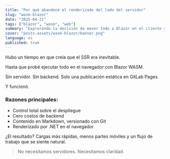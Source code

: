```yaml
---
title: "Por qué abandoné el renderizado del lado del servidor"
slug: "wasm-blazor"
date: "2025-04-21"
tags: ["blazor", "wasm", "web"]
summary: "Explorando la decisión de mover todo a Blazor en el cliente y olvidar el SSR tradicional."
cover: "posts-assets/wasm-blazor/banner.png"
language: es
published: true
---
```


Hubo un tiempo en que creía que el SSR era inevitable.

Hasta que probé ejecutar todo en el navegador con Blazor WASM.

Sin servidor. Sin backend. Solo una publicación estática en GitLab Pages.

Y funcionó.

### Razones principales:

- Control total sobre el despliegue
- Cero costos de backend
- Contenido en Markdown, versionado con Git
- Renderizado por .NET en el navegador

¿El resultado? Cargas más rápidas, menos partes móviles y un flujo de trabajo que se siente natural.

> No necesitamos servidores. Necesitamos claridad.
